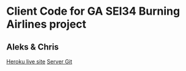 # Client Code for GA SEI34 Burning Airlines project
## Aleks & Chris

[Heroku live site](https://chris-aleks-burning-client.herokuapp.com)
[Server Git](https://github.com/chrskerr/supreme-octo-broccoli)